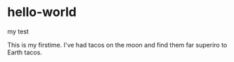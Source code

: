 # hello-world
my test


This is my firstime. 
I've had tacos on the moon and find them far superiro to Earth tacos. 
